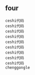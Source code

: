 ## four

    ceshi代码
    ceshi代码
    ceshi代码
    ceshi代码
    ceshi代码
    ceshi代码
    ceshi代码
    ceshi代码
    ceshi代码
    chenggongle